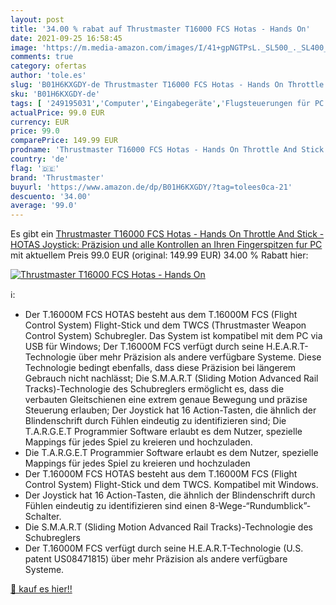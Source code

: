 ```yaml
---
layout: post
title: '34.00 % rabat auf Thrustmaster T16000 FCS Hotas - Hands On'
date: 2021-09-25 16:58:45
image: 'https://m.media-amazon.com/images/I/41+gpNGTPsL._SL500_._SL400_.jpg'
comments: true
category: ofertas
author: 'tole.es'
slug: 'B01H6KXGDY-de Thrustmaster T16000 FCS Hotas - Hands On Throttle And...'
sku: 'B01H6KXGDY-de'
tags: [ '249195031','Computer','Eingabegeräte','Flugsteuerungen für PC','Games','Games, Hardware & Zubehör für PC','PC-Gamecontroller','Produkte','Zubehör für PC','thrustmaster', ]
actualPrice: 99.0 EUR
currency: EUR
price: 99.0
comparePrice: 149.99 EUR
prodname: 'Thrustmaster T16000 FCS Hotas - Hands On Throttle And Stick - HOTAS Joystick: Präzision und alle Kontrollen an Ihren Fingerspitzen fur PC'
country: 'de'
flag: '🇩🇪'
brand: 'Thrustmaster'
buyurl: 'https://www.amazon.de/dp/B01H6KXGDY/?tag=tolees0ca-21'
descuento: '34.00'
average: '99.0'
---
```


Es gibt ein [Thrustmaster T16000 FCS Hotas - Hands On Throttle And Stick - HOTAS Joystick: Präzision und alle Kontrollen an Ihren Fingerspitzen fur PC](https://www.amazon.de/dp/B01H6KXGDY/?tag=tolees0ca-21) mit aktuellem Preis 99.0 EUR (original: 149.99 EUR) 34.00 % Rabatt hier:

[![Thrustmaster T16000 FCS Hotas - Hands On](https://m.media-amazon.com/images/I/41+gpNGTPsL._SL500_._SL400_.jpg)](https://www.amazon.de/dp/B01H6KXGDY/?tag=tolees0ca-21)

ℹ️:

- Der T.16000M FCS HOTAS besteht aus dem T.16000M FCS (Flight Control System) Flight-Stick und dem TWCS (Thrustmaster Weapon Control System) Schubregler. Das System ist kompatibel mit dem PC via USB für Windows; Der T.16000M FCS verfügt durch seine H.E.A.R.T-Technologie über mehr Präzision als andere verfügbare Systeme. Diese Technologie bedingt ebenfalls, dass diese Präzision bei längerem Gebrauch nicht nachlässt; Die S.M.A.R.T (Sliding Motion Advanced Rail Tracks)-Technologie des Schubreglers ermöglicht es, dass die verbauten Gleitschienen eine extrem genaue Bewegung und präzise Steuerung erlauben; Der Joystick hat 16 Action-Tasten, die ähnlich der Blindenschrift durch Fühlen eindeutig zu identifizieren sind; Die T.A.R.G.E.T Programmier Software erlaubt es dem Nutzer, spezielle Mappings für jedes Spiel zu kreieren und hochzuladen.
- Die T.A.R.G.E.T Programmier Software erlaubt es dem Nutzer, spezielle Mappings für jedes Spiel zu kreieren und hochzuladen
- Der T.16000M FCS HOTAS besteht aus dem T.16000M FCS (Flight Control System) Flight-Stick und dem TWCS. Kompatibel mit Windows.
- Der Joystick hat 16 Action-Tasten, die ähnlich der Blindenschrift durch Fühlen eindeutig zu identifizieren sind einen 8-Wege-“Rundumblick”-Schalter.
- Die S.M.A.R.T (Sliding Motion Advanced Rail Tracks)-Technologie des Schubreglers
- Der T.16000M FCS verfügt durch seine H.E.A.R.T-Technologie (U.S. patent US08471815) über mehr Präzision als andere verfügbare Systeme.

[🛒 kauf es hier!!](https://www.amazon.de/dp/B01H6KXGDY/?tag=tolees0ca-21)
